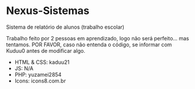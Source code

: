# Nexus-Sistemas
Sistema de relatório de alunos (trabalho escolar)

Trabalho feito por 2 pessoas em aprendizado, logo não será perfeito… mas tentamos.
POR FAVOR, caso não entenda o código, se informar com Kuduu0 antes de modificar algo.

- HTML & CSS: kaduu21
- JS: N/A
- PHP: yuzamei2854
- Icons: icons8.com.br
